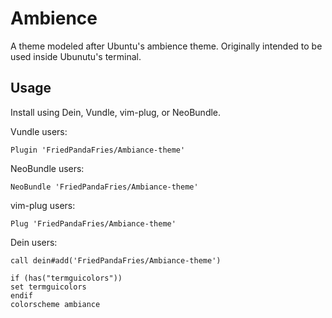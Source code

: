 # Ambience

A theme modeled after Ubuntu's ambience theme. Originally intended to be used inside Ubunutu's terminal.


## Usage

Install using Dein, Vundle, vim-plug, or NeoBundle.

  Vundle users:
  ```
  Plugin 'FriedPandaFries/Ambiance-theme'
  ```

  NeoBundle users:
  ```
  NeoBundle 'FriedPandaFries/Ambiance-theme'
  ```

  vim-plug users:
  ```
  Plug 'FriedPandaFries/Ambiance-theme'
  ```

  Dein users:
  ```
  call dein#add('FriedPandaFries/Ambiance-theme')

  ```


  ```vimrc or init.vim
if (has("termguicolors"))
  set termguicolors
endif
colorscheme ambiance
  ```
